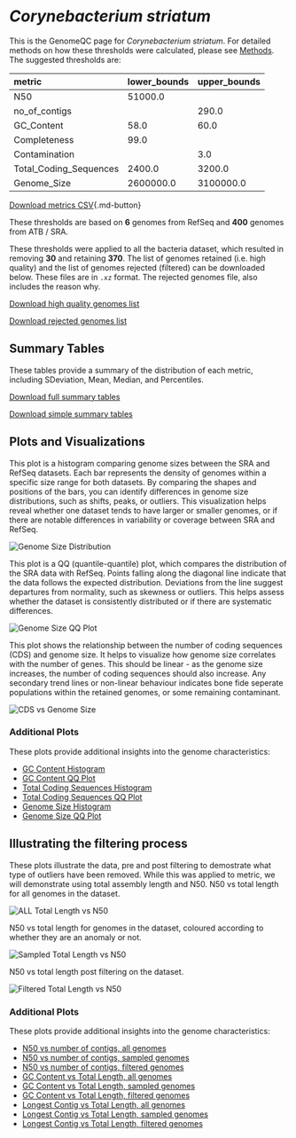 # *Corynebacterium striatum*

This is the GenomeQC page for *Corynebacterium striatum*. For detailed methods on how these thresholds were calculated, please see [Methods](../../methods.md).
The suggested thresholds are: 

| metric                 | lower_bounds   | upper_bounds   |
|:-----------------------|:---------------|:---------------|
| N50                    | 51000.0        |                |
| no_of_contigs          |                | 290.0          |
| GC_Content             | 58.0           | 60.0           |
| Completeness           | 99.0           |                |
| Contamination          |                | 3.0            |
| Total_Coding_Sequences | 2400.0         | 3200.0         |
| Genome_Size            | 2600000.0      | 3100000.0      |

[Download metrics CSV](Corynebacterium_striatum_metrics.csv){.md-button}


These thresholds are based on **6** genomes from RefSeq and **400** genomes from ATB / SRA.

These thresholds were applied to all the bacteria dataset, which resulted in removing **30** and retaining **370**.
The list of genomes retained (i.e. high quality) and the list of genomes rejected (filtered) can be downloaded below. These files are in `.xz` format. The rejected genomes file, also includes the reason why.

[Download high quality genomes list](Corynebacterium_striatum_high_quality_genomes.csv.xz)


[Download rejected genomes list](Corynebacterium_striatum_filtered_out_genomes.csv.xz)



## Summary Tables
These tables provide a summary of the distribution of each metric, including SDeviation, Mean, Median, and Percentiles.

[Download full summary tables](summary.csv)

[Download simple summary tables](selected_summary.csv)

## Plots and Visualizations

This plot is a histogram comparing genome sizes between the SRA and RefSeq datasets. Each bar represents the density of genomes within a specific size range for both datasets. By comparing the shapes and positions of the bars, you can identify differences in genome size distributions, such as shifts, peaks, or outliers. This visualization helps reveal whether one dataset tends to have larger or smaller genomes, or if there are notable differences in variability or coverage between SRA and RefSeq.

![Genome Size Distribution](Genome_Size_refseq_histogram_kde.png)

This plot is a QQ (quantile-quantile) plot, which compares the distribution of the SRA data with RefSeq. Points falling along the diagonal line indicate that the data follows the expected distribution. Deviations from the line suggest departures from normality, such as skewness or outliers. This helps assess whether the dataset is consistently distributed or if there are systematic differences.

![Genome Size QQ Plot](Genome_Size_refseq_qqplot.png)

This plot shows the relationship between the number of coding sequences (CDS) and genome size. It helps to visualize how genome size correlates with the number of genes. This should be linear - as the genome size increases, the number of coding sequences should also increase. Any secondary trend lines or non-linear behaviour indicates bone fide seperate populations within the retained genomes, or some remaining contaminant. 

![CDS vs Genome Size](Corynebacterium_striatum_CDS_vs_Genome_Size.png)

### Additional Plots

These plots provide additional insights into the genome characteristics:

- [GC Content Histogram](GC_Content_refseq_histogram_kde.png)
- [GC Content QQ Plot](GC_Content_refseq_qqplot.png)
- [Total Coding Sequences Histogram](Total_Coding_Sequences_refseq_histogram_kde.png)
- [Total Coding Sequences QQ Plot](Total_Coding_Sequences_refseq_qqplot.png)
- [Genome Size Histogram](Genome_Size_refseq_histogram_kde.png)
- [Genome Size QQ Plot](Genome_Size_refseq_qqplot.png)
## Illustrating the filtering process
These plots illustrate the data, pre and post filtering to demostrate what type of outliers have been removed. While this was applied to metric, we will demonstrate using total assembly length and N50.
N50 vs total length for all genomes in the dataset.

![ALL Total Length vs N50](Corynebacterium_striatum_all_total_length_N50.png)

N50 vs total length for genomes in the dataset, coloured according to whether they are an anomaly or not.

![Sampled Total Length vs N50](Corynebacterium_striatum_sample_total_length_N50.png)

N50 vs total length post filtering on the dataset.

![Filtered Total Length vs N50](Corynebacterium_striatum_filt_total_length_N50.png)

### Additional Plots

These plots provide additional insights into the genome characteristics:

- [N50 vs number of contigs, all genomes](Corynebacterium_striatum_all_N50_number.png)
- [N50 vs number of contigs, sampled genomes](Corynebacterium_striatum_sample_N50_number.png)
- [N50 vs number of contigs, filtered genomes](Corynebacterium_striatum_filt_N50_number.png)
- [GC Content vs Total Length, all genomes](Corynebacterium_striatum_all_total_length_GC_Content.png)
- [GC Content vs Total Length, sampled genomes](Corynebacterium_striatum_sample_total_length_GC_Content.png)
- [GC Content vs Total Length, filtered genomes](Corynebacterium_striatum_filt_total_length_GC_Content.png)
- [Longest Contig vs Total Length, all genomes](Corynebacterium_striatum_all_total_length_longest.png)
- [Longest Contig vs Total Length, sampled genomes](Corynebacterium_striatum_sample_total_length_longest.png)
- [Longest Contig vs Total Length, filtered genomes](Corynebacterium_striatum_filt_total_length_longest.png)
